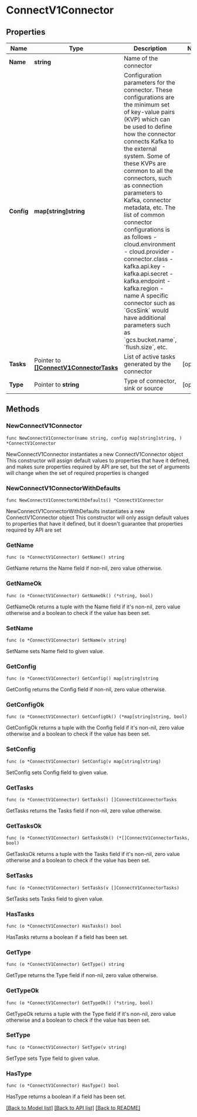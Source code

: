# ConnectV1Connector

## Properties

Name | Type | Description | Notes
------------ | ------------- | ------------- | -------------
**Name** | **string** | Name of the connector | 
**Config** | **map[string]string** | Configuration parameters for the connector. These configurations are the minimum set of key-value pairs (KVP) which can be used to  define how the connector connects Kafka to the external system. Some of these KVPs are common to all the connectors, such as  connection parameters to Kafka, connector metadata, etc. The list of common connector configurations is as follows  - cloud.environment - cloud.provider - connector.class - kafka.api.key - kafka.api.secret - kafka.endpoint - kafka.region - name  A specific connector such as &#x60;GcsSink&#x60; would have additional parameters such as &#x60;gcs.bucket.name&#x60;, &#x60;flush.size&#x60;, etc. | 
**Tasks** | Pointer to [**[]ConnectV1ConnectorTasks**](ConnectV1ConnectorTasks.md) | List of active tasks generated by the connector | [optional] 
**Type** | Pointer to **string** | Type of connector, sink or source | [optional] 

## Methods

### NewConnectV1Connector

`func NewConnectV1Connector(name string, config map[string]string, ) *ConnectV1Connector`

NewConnectV1Connector instantiates a new ConnectV1Connector object
This constructor will assign default values to properties that have it defined,
and makes sure properties required by API are set, but the set of arguments
will change when the set of required properties is changed

### NewConnectV1ConnectorWithDefaults

`func NewConnectV1ConnectorWithDefaults() *ConnectV1Connector`

NewConnectV1ConnectorWithDefaults instantiates a new ConnectV1Connector object
This constructor will only assign default values to properties that have it defined,
but it doesn't guarantee that properties required by API are set

### GetName

`func (o *ConnectV1Connector) GetName() string`

GetName returns the Name field if non-nil, zero value otherwise.

### GetNameOk

`func (o *ConnectV1Connector) GetNameOk() (*string, bool)`

GetNameOk returns a tuple with the Name field if it's non-nil, zero value otherwise
and a boolean to check if the value has been set.

### SetName

`func (o *ConnectV1Connector) SetName(v string)`

SetName sets Name field to given value.


### GetConfig

`func (o *ConnectV1Connector) GetConfig() map[string]string`

GetConfig returns the Config field if non-nil, zero value otherwise.

### GetConfigOk

`func (o *ConnectV1Connector) GetConfigOk() (*map[string]string, bool)`

GetConfigOk returns a tuple with the Config field if it's non-nil, zero value otherwise
and a boolean to check if the value has been set.

### SetConfig

`func (o *ConnectV1Connector) SetConfig(v map[string]string)`

SetConfig sets Config field to given value.


### GetTasks

`func (o *ConnectV1Connector) GetTasks() []ConnectV1ConnectorTasks`

GetTasks returns the Tasks field if non-nil, zero value otherwise.

### GetTasksOk

`func (o *ConnectV1Connector) GetTasksOk() (*[]ConnectV1ConnectorTasks, bool)`

GetTasksOk returns a tuple with the Tasks field if it's non-nil, zero value otherwise
and a boolean to check if the value has been set.

### SetTasks

`func (o *ConnectV1Connector) SetTasks(v []ConnectV1ConnectorTasks)`

SetTasks sets Tasks field to given value.

### HasTasks

`func (o *ConnectV1Connector) HasTasks() bool`

HasTasks returns a boolean if a field has been set.

### GetType

`func (o *ConnectV1Connector) GetType() string`

GetType returns the Type field if non-nil, zero value otherwise.

### GetTypeOk

`func (o *ConnectV1Connector) GetTypeOk() (*string, bool)`

GetTypeOk returns a tuple with the Type field if it's non-nil, zero value otherwise
and a boolean to check if the value has been set.

### SetType

`func (o *ConnectV1Connector) SetType(v string)`

SetType sets Type field to given value.

### HasType

`func (o *ConnectV1Connector) HasType() bool`

HasType returns a boolean if a field has been set.


[[Back to Model list]](../README.md#documentation-for-models) [[Back to API list]](../README.md#documentation-for-api-endpoints) [[Back to README]](../README.md)



